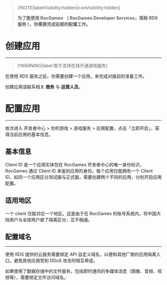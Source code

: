 > [!NOTE|labelVisibility:hidden|iconVisibility:hidden]
>
> **为了能使用 RocGames （ RocGames Developer Services，简称 RDS 服务 ），你需要完成前期的配置工作。** 
>



# 创建应用

---

> [!WARNING|label:暂不支持在线开通游戏服务]

在使用 RDS 服务之前，你需要创建一个应用，来完成对接前的准备工作。

创建应用请联系相关 **商务** 与 **运营人员**。

# 配置应用

---

依次进入 开发者中心 > 你的游戏 > 游戏服务 > 应用配置，点击「立即开启」，获得当前应用的基本信息。


## 基本信息

Client ID 是一个应用实体包在 RocGames 开发者中心的唯一身份标识， RocGames 通过 Client ID 来鉴别应用的身份。每个应用仅能拥有一个 Client ID，如同一个应用区分测试服与正式服，需要创建两个不同的应用，分别开启应用配置。

## 适用地区

一个 client 仅能对应一个地区。这是由于在 RocGames 的账号系统内，将中国大陆用户与全球用户做了隔离区分，互不相通。

## 配置域名

---

使用 RDS 提供的云服务需要绑定 API 自定义域名，以便和其他厂商的应用隔离入口，避免其他应用受到 DDoS 攻击时相互牵连。

如果使用了数据存储中的文件服务，包括即时通讯的多媒体消息（图像、音频、视频等），需要绑定文件访问域名。


